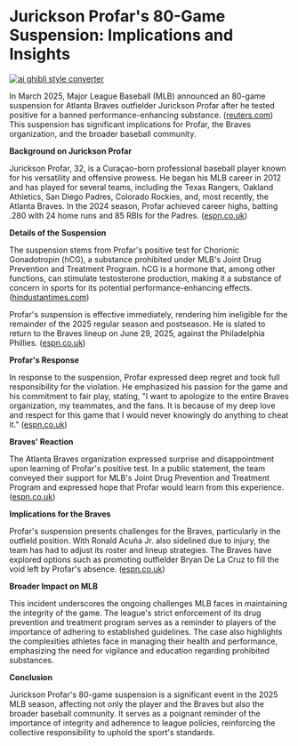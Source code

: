 # Jurickson Profar's 80-Game Suspension: Implications and Insights

[![ai ghibli style converter](https://i.imgur.com/dwt8Y5G.gif)](https://witbeam.net/slzx)

In March 2025, Major League Baseball (MLB) announced an 80-game suspension for Atlanta Braves outfielder Jurickson Profar after he tested positive for a banned performance-enhancing substance. ([reuters.com](https://www.reuters.com/sports/baseball/braves-outfielder-profar-suspended-80-games-doping-2025-03-31/?utm_source=openai)) This suspension has significant implications for Profar, the Braves organization, and the broader baseball community.

**Background on Jurickson Profar**

Jurickson Profar, 32, is a Curaçao-born professional baseball player known for his versatility and offensive prowess. He began his MLB career in 2012 and has played for several teams, including the Texas Rangers, Oakland Athletics, San Diego Padres, Colorado Rockies, and, most recently, the Atlanta Braves. In the 2024 season, Profar achieved career highs, batting .280 with 24 home runs and 85 RBIs for the Padres. ([espn.co.uk](https://www.espn.co.uk/mlb/story/_/id/44482019/braves-jurickson-profar-gets-80-game-ban-ped-violation?utm_source=openai))

**Details of the Suspension**

The suspension stems from Profar's positive test for Chorionic Gonadotropin (hCG), a substance prohibited under MLB's Joint Drug Prevention and Treatment Program. hCG is a hormone that, among other functions, can stimulate testosterone production, making it a substance of concern in sports for its potential performance-enhancing effects. ([hindustantimes.com](https://www.hindustantimes.com/sports/jurickson-profar-ped-suspension-chorionic-gonadotrophin-when-will-atlanta-braves-star-return-contract-details-101743459167879.html?utm_source=openai))

Profar's suspension is effective immediately, rendering him ineligible for the remainder of the 2025 regular season and postseason. He is slated to return to the Braves lineup on June 29, 2025, against the Philadelphia Phillies. ([espn.co.uk](https://www.espn.co.uk/mlb/story/_/id/44482019/braves-jurickson-profar-gets-80-game-ban-ped-violation?utm_source=openai))

**Profar's Response**

In response to the suspension, Profar expressed deep regret and took full responsibility for the violation. He emphasized his passion for the game and his commitment to fair play, stating, "I want to apologize to the entire Braves organization, my teammates, and the fans. It is because of my deep love and respect for this game that I would never knowingly do anything to cheat it." ([espn.co.uk](https://www.espn.co.uk/mlb/story/_/id/44482019/braves-jurickson-profar-gets-80-game-ban-ped-violation?utm_source=openai))

**Braves' Reaction**

The Atlanta Braves organization expressed surprise and disappointment upon learning of Profar's positive test. In a public statement, the team conveyed their support for MLB's Joint Drug Prevention and Treatment Program and expressed hope that Profar would learn from this experience. ([espn.co.uk](https://www.espn.co.uk/mlb/story/_/id/44482019/braves-jurickson-profar-gets-80-game-ban-ped-violation?utm_source=openai))

**Implications for the Braves**

Profar's suspension presents challenges for the Braves, particularly in the outfield position. With Ronald Acuña Jr. also sidelined due to injury, the team has had to adjust its roster and lineup strategies. The Braves have explored options such as promoting outfielder Bryan De La Cruz to fill the void left by Profar's absence. ([espn.co.uk](https://www.espn.co.uk/mlb/story/_/id/44482019/braves-jurickson-profar-gets-80-game-ban-ped-violation?utm_source=openai))

**Broader Impact on MLB**

This incident underscores the ongoing challenges MLB faces in maintaining the integrity of the game. The league's strict enforcement of its drug prevention and treatment program serves as a reminder to players of the importance of adhering to established guidelines. The case also highlights the complexities athletes face in managing their health and performance, emphasizing the need for vigilance and education regarding prohibited substances.

**Conclusion**

Jurickson Profar's 80-game suspension is a significant event in the 2025 MLB season, affecting not only the player and the Braves but also the broader baseball community. It serves as a poignant reminder of the importance of integrity and adherence to league policies, reinforcing the collective responsibility to uphold the sport's standards.